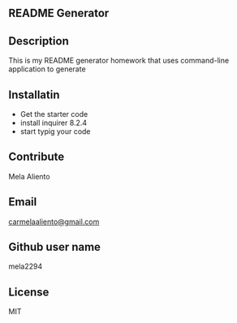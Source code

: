 ## README Generator

## Description
This is my README generator homework that uses command-line application to generate

## Installatin
- Get the starter code
- install inquirer 8.2.4
- start typig your code

## Contribute
Mela Aliento

## Email
carmelaaliento@gmail.com

## Github user name
mela2294

## License
MIT
